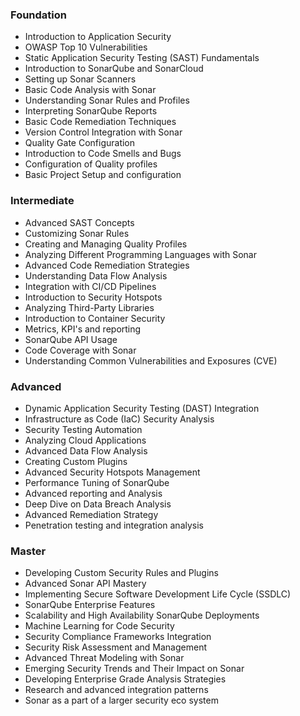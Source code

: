 ### Foundation

*   Introduction to Application Security
*   OWASP Top 10 Vulnerabilities
*   Static Application Security Testing (SAST) Fundamentals
*   Introduction to SonarQube and SonarCloud
*   Setting up Sonar Scanners
*   Basic Code Analysis with Sonar
*   Understanding Sonar Rules and Profiles
*   Interpreting SonarQube Reports
*   Basic Code Remediation Techniques
*   Version Control Integration with Sonar
*   Quality Gate Configuration
*   Introduction to Code Smells and Bugs
*   Configuration of Quality profiles
*   Basic Project Setup and configuration

### Intermediate

*   Advanced SAST Concepts
*   Customizing Sonar Rules
*   Creating and Managing Quality Profiles
*   Analyzing Different Programming Languages with Sonar
*   Advanced Code Remediation Strategies
*   Understanding Data Flow Analysis
*   Integration with CI/CD Pipelines
*   Introduction to Security Hotspots
*   Analyzing Third-Party Libraries
*   Introduction to Container Security
*   Metrics, KPI's and reporting
*   SonarQube API Usage
*   Code Coverage with Sonar
*   Understanding Common Vulnerabilities and Exposures (CVE)

### Advanced

*   Dynamic Application Security Testing (DAST) Integration
*   Infrastructure as Code (IaC) Security Analysis
*   Security Testing Automation
*   Analyzing Cloud Applications
*   Advanced Data Flow Analysis
*   Creating Custom Plugins
*   Advanced Security Hotspots Management
*   Performance Tuning of SonarQube
*   Advanced reporting and Analysis
*   Deep Dive on Data Breach Analysis
*   Advanced Remediation Strategy
*   Penetration testing and integration analysis

### Master

*   Developing Custom Security Rules and Plugins
*   Advanced Sonar API Mastery
*   Implementing Secure Software Development Life Cycle (SSDLC)
*   SonarQube Enterprise Features
*   Scalability and High Availability SonarQube Deployments
*   Machine Learning for Code Security
*   Security Compliance Frameworks Integration
*   Security Risk Assessment and Management
*   Advanced Threat Modeling with Sonar
*   Emerging Security Trends and Their Impact on Sonar
*   Developing Enterprise Grade Analysis Strategies
*   Research and advanced integration patterns
*   Sonar as a part of a larger security eco system

